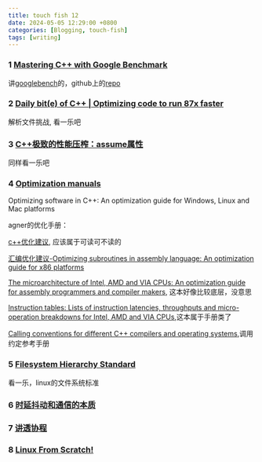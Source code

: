 ```yaml
---
title: touch fish 12
date: 2024-05-05 12:29:00 +0800
categories: [Blogging, touch-fish]
tags: [writing]
---
```


### 1 [Mastering C++ with Google Benchmark](https://ashvardanian.com/posts/google-benchmark/)

讲[googlebench](https://github.com/google/benchmark)的，github上的[repo](https://github.com/ashvardanian/BenchmarkingTutorial?tab=readme-ov-file)

### 2 [Daily bit(e) of C++ | Optimizing code to run 87x faster](https://simontoth.substack.com/p/daily-bite-of-c-optimizing-code-to)

解析文件挑战, 看一乐吧

### 3 [C++极致的性能压榨：assume属性](https://zhuanlan.zhihu.com/p/695459367)

同样看一乐吧

### 4 [Optimization manuals](https://www.agner.org/optimize/#manuals)

Optimizing software in C++: An optimization guide for Windows, Linux and Mac platforms

agner的优化手册：

[c++优化建议](https://www.agner.org/optimize/optimizing_cpp.pdf), 应该属于可读可不读的

[汇编优化建议-Optimizing subroutines in assembly language: An optimization guide for x86 platforms](https://www.agner.org/optimize/optimizing_assembly.pdf)

[The microarchitecture of Intel, AMD and VIA CPUs: An optimization guide for assembly programmers and compiler makers](https://www.agner.org/optimize/microarchitecture.pdf), 这本好像比较底层，没意思

[Instruction tables: Lists of instruction latencies, throughputs and micro-operation breakdowns for Intel, AMD and VIA CPUs](https://www.agner.org/optimize/instruction_tables.pdf),这本属于手册类了

[Calling conventions for different C++ compilers and operating systems](https://www.agner.org/optimize/calling_conventions.pdf),调用约定参考手册

### 5 [Filesystem Hierarchy Standard](https://refspecs.linuxfoundation.org/FHS_3.0/index.html)

看一乐，linux的文件系统标准

### 6 [时延抖动和通信的本质](https://zhuanlan.zhihu.com/p/669237459)

### 7 [讲透协程](https://lewissbaker.github.io/)

### 8 [Linux From Scratch!](https://www.linuxfromscratch.org/)
